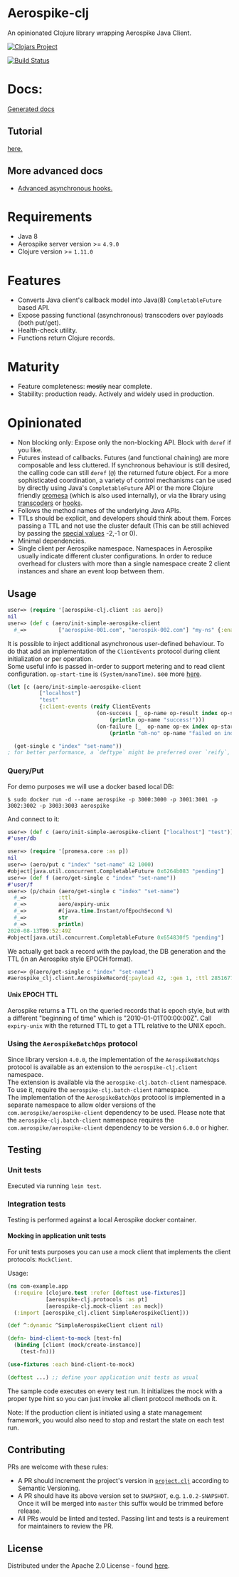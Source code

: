 # Aerospike-clj

An opinionated Clojure library wrapping Aerospike Java Client.

[![Clojars Project](https://img.shields.io/clojars/v/com.appsflyer/aerospike-clj.svg)](https://clojars.org/com.appsflyer/aerospike-clj)

[![Build Status](https://img.shields.io/github/workflow/status/AppsFlyer/aerospike-clj/Push%20CI%20-%20master?event=push&branch=master&label=build%20%26%20test)](https://github.com/AppsFlyer/aerospike-clj/actions)
# Docs:
[Generated docs](https://appsflyer.github.io/aerospike-clj/)

## Tutorial
[here.](https://appsflyer.github.io/aerospike-clj/tutorial.html)
## More advanced docs
* [Advanced asynchronous hooks.](https://appsflyer.github.io/aerospike-clj/advanced-async-hooks.html)

# Requirements
- Java 8
- Aerospike server version >= `4.9.0`
- Clojure version >= `1.11.0`

# Features
- Converts Java client's callback model into Java(8) `CompletableFuture` based API.
- Expose passing functional (asynchronous) transcoders over payloads (both put/get).
- Health-check utility.
- Functions return Clojure records.

# Maturity
- Feature completeness: ~~mostly~~ near complete.
- Stability: production ready. Actively and widely used in production.

# Opinionated
- Non blocking only: Expose only the non-blocking API. Block with `deref` if you like.
- Futures instead of callbacks. Futures (and functional chaining) are more composable and less cluttered.
If synchronous behaviour is still desired, the calling code can still `deref` (`@`) the returned future object.
For a more sophisticated coordination, a variety of control mechanisms can be used by directly using Java's
`CompletableFuture` API or the more Clojure friendly [promesa](https://github.com/funcool/promesa) (which is also used internally),
or via the library using [transcoders](https://appsflyer.github.io/aerospike-clj/index.html) or
[hooks](https://appsflyer.github.io/aerospike-clj/advanced-async-hooks.html).
- Follows the method names of the underlying Java APIs.
- TTLs should be explicit, and developers should think about them. Forces passing a TTL and not use the cluster default
(This can be still achieved by passing the [special values](https://www.aerospike.com/apidocs/java/com/aerospike/client/policy/WritePolicy.html#expiration) -2,-1 or 0).
- Minimal dependencies.
- Single client per Aerospike namespace. Namespaces in Aerospike usually indicate different cluster configurations.
In order to reduce overhead for clusters with more than a single namespace create 2 client instances and share an event
loop between them.

## Usage

```clojure
user=> (require '[aerospike-clj.client :as aero])
nil
user=> (def c (aero/init-simple-aerospike-client
  #_=>          ["aerospike-001.com", "aerospik-002.com"] "my-ns" {:enable-logging true}))
```

It is possible to inject additional asynchronous user-defined behaviour. To do that add an implementation of  the
`ClientEvents` protocol during client initialization or per operation.  
Some useful info is passed in-order to support metering and to read client configuration. `op-start-time` is
`(System/nanoTime)`. 
see more [here](https://appsflyer.github.io/aerospike-clj/advanced-async-hooks.html).

```clojure
(let [c (aero/init-simple-aerospike-client
          ["localhost"]
          "test"
          {:client-events (reify ClientEvents
                            (on-success [_ op-name op-result index op-start-time]
                                (println op-name "success!")))
                            (on-failure [_  op-name op-ex index op-start-time]
                                (println "oh-no" op-name "failed on index" index)))})]

  (get-single c "index" "set-name"))
; for better performance, a `deftype` might be preferred over `reify`, if possible.
```

### Query/Put
For demo purposes we will use a docker based local DB:
```shell
$ sudo docker run -d --name aerospike -p 3000:3000 -p 3001:3001 -p 3002:3002 -p 3003:3003 aerospike
```
And connect to it:
```clojure
user=> (def c (aero/init-simple-aerospike-client ["localhost"] "test"))
#'user/db
```

```clojure
user=> (require '[promesa.core :as p])
nil
user=> (aero/put c "index" "set-name" 42 1000)
#object[java.util.concurrent.CompletableFuture 0x6264b083 "pending"]
user=> (def f (aero/get-single c "index" "set-name"))
#'user/f
user=> (p/chain (aero/get-single c "index" "set-name")
  #_=>          :ttl
  #_=>          aero/expiry-unix
  #_=>          #(java.time.Instant/ofEpochSecond %)
  #_=>          str
  #_=>          println)
2020-08-13T09:52:49Z
#object[java.util.concurrent.CompletableFuture 0x654830f5 "pending"]
```
We actually get back a record with the payload, the DB generation and the TTL (in an Aerospike style EPOCH format).
```clojure
user=> @(aero/get-single c "index" "set-name")
#aerospike_clj.client.AerospikeRecord{:payload 42, :gen 1, :ttl 285167713}
```

#### Unix EPOCH TTL
Aerospike returns a TTL on the queried records that is epoch style, but with a different "beginning of time" which is "2010-01-01T00:00:00Z".
Call `expiry-unix` with the returned TTL to get a TTL relative to the UNIX epoch.

### Using the `AerospikeBatchOps` protocol

Since library version `4.0.0`, the implementation of the `AerospikeBatchOps` protocol is available as an extension to
the `aerospike-clj.client` namespace.  
The extension is available via the `aerospike-clj.batch-client` namespace.  
To use it, require the `aerospike-clj.batch-client` namespace.  
The implementation of the `AerospikeBatchOps` protocol is implemented in a separate namespace to allow older versions of
the `com.aerospike/aerospike-client` dependency to be used.
Please note that the `aerospike-clj.batch-client` namespace requires the `com.aerospike/aerospike-client` dependency to
be version `6.0.0` or higher.

## Testing
### Unit tests
Executed via running `lein test`.

### Integration tests
Testing is performed against a local Aerospike docker container.

#### Mocking in application unit tests
For unit tests purposes you can use a mock client that implements the client protocols: `MockClient`.

Usage:

```clojure
(ns com-example.app 
  (:require [clojure.test :refer [deftest use-fixtures]]
            [aerospike-clj.protocols :as pt]
            [aerospike-clj.mock-client :as mock])
  (:import [aerospike_clj.client SimpleAerospikeClient]))

(def ^:dynamic ^SimpleAerospikeClient client nil)

(defn- bind-client-to-mock [test-fn]
  (binding [client (mock/create-instance)]
    (test-fn)))

(use-fixtures :each bind-client-to-mock)

(deftest ...) ;; define your application unit tests as usual
```

The sample code executes on every test run. It initializes the mock with a proper type hint
so you can just invoke all client protocol methods on it.

Note: If the production client is initiated using a state management framework,
you would also need to stop and restart the state on each test run.


## Contributing
PRs are welcome with these rules:
* A PR should increment the project's version in [`project.clj`](project.clj) according
to Semantic Versioning.
* A PR should have its above version set to `SNAPSHOT`, e.g. `1.0.2-SNAPSHOT`.
Once it will be merged into `master` this suffix would be trimmed before release.
* All PRs would be linted and tested. Passing lint and tests is a reuirement for
maintainers to review the PR.

## License

Distributed under the Apache 2.0 License - found [here](https://github.com/AppsFlyer/aerospike-clj/blob/master/LICENSE).
